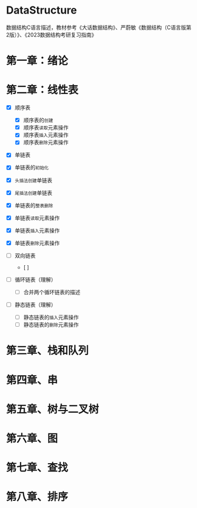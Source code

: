 # DataStructure
数据结构C语言描述，教材参考《大话数据结构》、严蔚敏《数据结构（C语言版第2版）》、《2023数据结构考研复习指南》

# 第一章：绪论

# 第二章：线性表

- [x] 顺序表
  - [x] 顺序表的`创建`
  - [x] 顺序表`读取`元素操作
  - [x] 顺序表`插入`元素操作
  - [x] 顺序表`删除`元素操作
- [x]  单链表
  - [x] 单链表的`初始化`
  - [x] `头插法创建`单链表
  - [x] `尾插法创建`单链表
  - [x] 单链表的`整表删除`
  - [x] 单链表`读取`元素操作
  - [x] 单链表`插入`元素操作
  - [x] 单链表`删除`元素操作
- [ ] 双向链表
  - [ ] 

- [ ] 循环链表（理解）
  - [ ] 合并两个循环链表的描述

- [ ] 静态链表（理解）
  - [ ] 静态链表的`插入`元素操作
  - [ ] 静态链表的`删除`元素操作

# 第三章、栈和队列

# 第四章、串

# 第五章、树与二叉树

# 第六章、图

# 第七章、查找

# 第八章、排序

